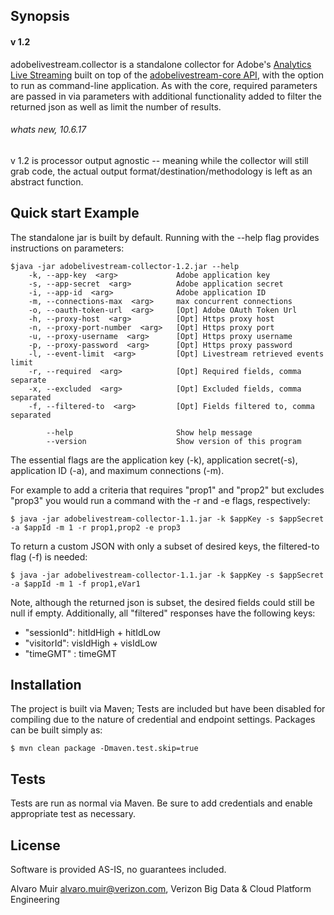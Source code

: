 ## Synopsis
#### v 1.2

adobelivestream.collector is a standalone collector for Adobe's
[Analytics Live Streaming](https://marketing.adobe.com/developer/documentation/analytics-live-stream/overview-1)
built on top of the [adobelivestream-core API](https://onestash.verizon.com/users/v603497/repos/adobelivestream/browse/core), with the option to run as command-line application.
As with the core, required parameters are passed in via parameters with additional functionality added to filter the returned json as well as limit the number of results.

###### whats new, 10.6.17
v 1.2 is processor output agnostic -- meaning while the collector will still grab code, the actual output format/destination/methodology is left as an abstract function.

## Quick start Example

The standalone jar is built by default. Running with the --help flag provides instructions on parameters:

```
$java -jar adobelivestream-collector-1.2.jar --help
    -k, --app-key  <arg>             Adobe application key
    -s, --app-secret  <arg>          Adobe application secret
    -i, --app-id  <arg>              Adobe application ID
    -m, --connections-max  <arg>     max concurrent connections
    -o, --oauth-token-url  <arg>     [Opt] Adobe OAuth Token Url
    -h, --proxy-host  <arg>          [Opt] Https proxy host
    -n, --proxy-port-number  <arg>   [Opt] Https proxy port
    -u, --proxy-username  <arg>      [Opt] Https proxy username
    -p, --proxy-password  <arg>      [Opt] Https proxy password
    -l, --event-limit  <arg>         [Opt] Livestream retrieved events limit
    -r, --required  <arg>            [Opt] Required fields, comma separate
    -x, --excluded  <arg>            [Opt] Excluded fields, comma separated
    -f, --filtered-to  <arg>         [Opt] Fields filtered to, comma separated
    
        --help                       Show help message
        --version                    Show version of this program
```
The essential flags are the application key (-k), application secret(-s), application ID (-a), and maximum connections (-m).

For example to add a criteria that requires "prop1" and "prop2" but excludes "prop3" you would run a command with the -r and -e flags,
respectively:

```
$ java -jar adobelivestream-collector-1.1.jar -k $appKey -s $appSecret -a $appId -m 1 -r prop1,prop2 -e prop3
```

To return a custom JSON with only a subset of desired keys, the filtered-to flag (-f) is needed:

```
$ java -jar adobelivestream-collector-1.1.jar -k $appKey -s $appSecret -a $appId -m 1 -f prop1,eVar1
```

Note, although the returned json is subset, the desired fields could still be null if empty. Additionally, all "filtered"
responses have the following keys:
* "sessionId": hitIdHigh + hitIdLow
* "visitorId": visIdHigh + visIdLow
* "timeGMT"  : timeGMT


## Installation

The project is built via Maven; Tests are included but have been disabled for compiling due to the nature of credential 
and endpoint settings. Packages can be built simply as:
                      
```$ mvn clean package -Dmaven.test.skip=true```

## Tests

Tests are run as normal via Maven. Be sure to add credentials and enable appropriate test as necessary.

## License

Software is provided AS-IS, no guarantees included.


Alvaro Muir <alvaro.muir@verizon.com>, Verizon Big Data & Cloud Platform Engineering